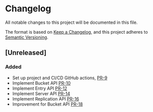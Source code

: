 # Changelog

All notable changes to this project will be documented in this file.

The format is based on [Keep a Changelog](https://keepachangelog.com/en/1.0.0/),
and this project adheres to [Semantic Versioning](https://semver.org/spec/v2.0.0.html).

## [Unreleased]

### Added

* Set up project and CI/CD GitHub actions, [PR-9](https://github.com/reductstore/reduct-go/pull/9)
* Implement Bucket API [PR-10](https://github.com/reductstore/reduct-go/pull/10)
* Implement Entry API [PR-12](https://github.com/reductstore/reduct-go/pull/12)
* Implement Server API [PR-14](https://github.com/reductstore/reduct-go/pull/14)
* Implement Replication API [PR-16](https://github.com/reductstore/reduct-go/pull/16)
* Improvement for Bucket API [PR-18](https://github.com/reductstore/reduct-go/pull/18)
